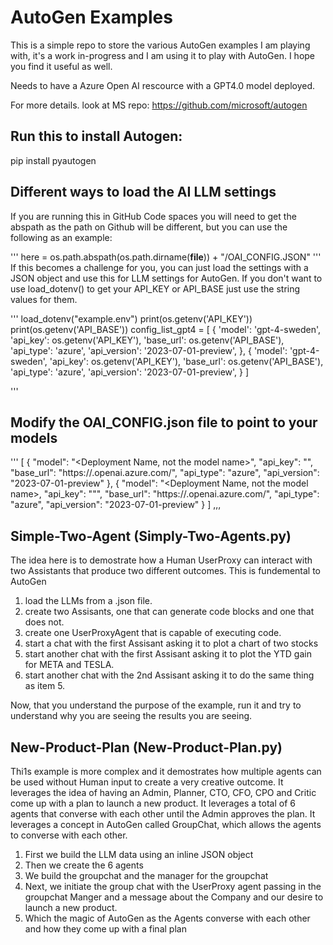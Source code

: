 # AutoGen Examples
This is a simple repo to store the various AutoGen examples I am playing with, it's a work in-progress and I am using it to play with AutoGen.  I hope you find it useful as well. 

Needs to have a Azure Open AI rescource with a GPT4.0 model deployed.

For more details. look at MS repo:
https://github.com/microsoft/autogen

## Run this to install Autogen:
pip install pyautogen

## Different ways to load the AI LLM settings
If you are running this in GitHub Code spaces you will need to get the abspath as the path on Github will be different, but you can use the following as an example:

'''
       here = os.path.abspath(os.path.dirname(__file__)) + "/OAI_CONFIG.JSON"
'''
If this becomes a challenge for you, you can just load the settings with a JSON object and use this for LLM settings for AutoGen.  If you don't want to use load_dotenv() to get your API_KEY or API_BASE just use the string values for them.  

'''
       load_dotenv("example.env")
       print(os.getenv('API_KEY'))
       print(os.getenv('API_BASE'))
       config_list_gpt4 = [
            {
                'model': 'gpt-4-sweden',
                'api_key': os.getenv('API_KEY'),
                'base_url': os.getenv('API_BASE'),
                'api_type': 'azure',
                'api_version': '2023-07-01-preview',
            },
            {
                'model': 'gpt-4-sweden',
                'api_key': os.getenv('API_KEY'),
                'base_url': os.getenv('API_BASE'),
                'api_type': 'azure',
                'api_version': '2023-07-01-preview',
            }
        ]

'''

## Modify the OAI_CONFIG.json file to point to your models

'''
       [
        {
            "model": "<Deployment Name, not the model name>",
            "api_key": "<API KEY>",
            "base_url": "https://<your-instance>.openai.azure.com/",
            "api_type": "azure",
            "api_version": "2023-07-01-preview"
        },
        {
            "model": "<Deployment Name, not the model name>,
            "api_key": "<API KEY>"",
            "base_url": "https://<your-instance>.openai.azure.com/",
            "api_type": "azure",
            "api_version": "2023-07-01-preview"
        }
      ]
,,,

## Simple-Two-Agent (Simply-Two-Agents.py)
The idea here is to demostrate how a Human UserProxy can interact with two Assistants that produce two different outcomes.  This is fundemental to AutoGen 

1. load the LLMs from a .json file.  
2. create two Assisants, one that can generate code blocks and one that does not.
3. create one UserProxyAgent that is capable of executing code.
4. start a chat with the first Assisant asking it to plot a chart of two stocks
5. start another chat with the first Assisant asking it to plot the YTD gain for META and TESLA.
6. start another chat with the 2nd Assisant asking it to do the same thing as item 5.

Now, that you understand the purpose of the example, run it and try to understand why you are seeing the results you are seeing.

## New-Product-Plan (New-Product-Plan.py)
Thi1s example is more complex and it demostrates how multiple agents can be used without Human input to create a very creative outcome.  It leverages the idea of having an Admin, Planner, CTO, CFO, CPO and Critic come up with a plan to launch a new product.  It leverages a total of 6 agents that converse with each other until the Admin approves the plan.  It leverages a concept in AutoGen called GroupChat, which allows the agents to converse with each other.

1. First we build the LLM data using an inline JSON object
2. Then we create the 6 agents
3. We build the groupchat and the manager for the groupchat
4. Next, we initiate the group chat with the UserProxy agent passing in the groupchat Manger and a message about the Company and our desire to launch a new product.
5. Which the magic of AutoGen as the Agents converse with each other and how they come up with a final plan

